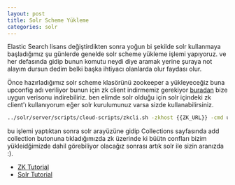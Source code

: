 ```yaml
---
layout: post
title: Solr Scheme Yükleme
categories: solr
---
```


Elastic Search lisans değiştirdikten sonra yoğun bi şekilde solr kullanmaya başladığımız şu günlerde genelde solr scheme yükleme işlemi yapıyoruz. ve her defasında gidip bunun komutu neydi diye aramak yerine şuraya not alayım dursun dedim belki başka ihtiyacı olanlarda olur faydası olur.


Önce hazırladığımız solr scheme klasörünü zookeeper a yükleyeceğiz buna upconfig adı veriliyor bunun için zk client indirmemiz gerekiyor [buradan](https://zookeeper.apache.org/releases.html) bize uygun verisonu indirebiliriz. ben elimde solr olduğu için solr içindeki zk client'ı kullanıyorum eğer solr kurulumunuz varsa sizde kullanabilirsiniz.

``` sh
../solr/server/scripts/cloud-scripts/zkcli.sh -zkhost {{ZK_URL}} -cmd upconfig -confdir {{SOLR_SCHEME_CONF_DIRECTORY}} -confname {{CONF_NAME}}
```

bu işlemi yaptıktan sonra solr arayüzüne gidip Collections sayfasında add collection butonuna tıkladığımızda zk üzerinde ki büütn confları bizim yükleidğimizde dahil görebiliyor olacağız sonrası artık solr ile sizin aranızda :).


- [ZK Tutorial](https://zookeeper.apache.org/doc/current/)
- [Solr Tutorial](https://solr.apache.org/resources.html#tutorials)
